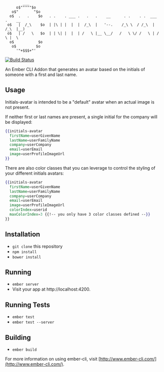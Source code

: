             ___
         o$"""""$o   
       o$"       "$o
      o$  .   .    $o   . .    . ___ .   .   .    __      . .    . .  ___  .    __
     o$   |  /_\    $o  | |\ | |  |  |  /_\  |   '--.    /_\ \  / /_\  |  /_\  |__)
     o$   | /   \   $o  | | \| |  |  | /   \ |__ \__/   /   \ \/ /   \ | /   \ |  \
      o$           $o        
       o$         $o
         '"+$$$+"'


[![Build Status](https://travis-ci.org/freshbooks/initials-avatar.svg?branch=master)](https://travis-ci.org/freshbooks/initials-avatar)

An Ember CLI Addon that generates an avatar based on the initials of someone
with a first and last name.

## Usage

Initials-avatar is intended to be a "default" avatar when an actual image is not
present.

If neither first or last names are present, a single initial for the company
will be displayed:

```hbs
{{initials-avatar
  firstName=userGivenName
  lastName=userFamilyName
  company=userCompany
  email=userEmail
  image=userProfileImageUrl
}}
```

There are also color classes that you can leverage to control the styling of
your different initials avatars:

```hbs
{{initials-avatar
  firstName=userGivenName
  lastName=userFamilyName
  company=userCompany
  email=userEmail
  image=userProfileImageUrl
  colorIndex=userid
  maxColorIndex=3 {{!-- you only have 3 color classes defined --}}
}}
```

## Installation

* `git clone` this repository
* `npm install`
* `bower install`

## Running

* `ember server`
* Visit your app at http://localhost:4200.

## Running Tests

* `ember test`
* `ember test --server`

## Building

* `ember build`

For more information on using ember-cli, visit [http://www.ember-cli.com/](http://www.ember-cli.com/).
